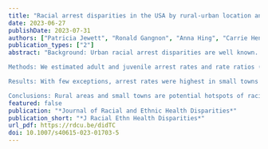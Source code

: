 ```yaml
---
title: "Racial arrest disparities in the USA by rural-urban location and region"
date: 2023-06-27
publishDate: 2023-07-31
authors: ["Patricia Jewett", "Ronald Gangnon", "Anna Hing", "Carrie Henning-Smith", "Tongtan Chantarat",  "Eunice Areba", "Iris Borowsky"]
publication_types: ["2"]
abstract: "Background: Urban racial arrest disparities are well known. Emerging evidence suggests that rural policing shares similar patterns as urban policing in the US, but without receiving the same public scrutiny, raising the risk of biased rural policing going unnoticed. 

Methods: We estimated adult and juvenile arrest rates and rate ratios (RR) by race, rural-urban status, and US region based on 2016 Uniform Crime Reporting Program arrest and US Census population counts using general estimating equation Poisson regression models with a 4-way interaction between race, region, age group, and urbanicity.

Results: With few exceptions, arrest rates were highest in small towns and rural areas, especially among Black and American Indian populations. Arrest rates differed between US regions with highest rates and racial disparities in the Midwest. For example, arrest rates among Black adults in the rural Midwest were 148.6 arrests [per 1,000 population], 95% 131.4-168.0, versus 94.4 arrests, 95% CI 77.2-115.4 in the urban Midwest; and versus corresponding rural Midwest arrests among white adults, 32.7 arrests, 95% CI 30.8-34.8, Black versus white rural RR 4.54, 95% CI 4.09-5.04. Racial arrest disparities in the South were lower but still high, e.g., rural South, Black versus white adults, RR 1.86, 95% CI 1.71-2.03.

Conclusions: Rural areas and small towns are potential hotspots of racial arrest disparities across the US, especially in the Midwest. Approaches to overcoming structural racism in policing must include strategies targeted at rural/small town communities. Our findings underscore the importance of dismantling racist policing in all US communities."
featured: false
publication: "*Journal of Racial and Ethnic Health Disparities*"
publication_short: "*J Racial Ethn Health Disparities*"
url_pdf: https://rdcu.be/didTC
doi: 10.1007/s40615-023-01703-5
---
```


